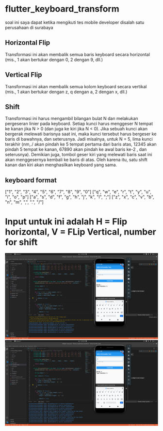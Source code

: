 # flutter_keyboard_transform

soal ini saya dapat ketika mengikuti tes mobile developer disalah satu perusahaan di surabaya

## Horizontal Flip
Transformasi ini akan membalik semua baris keyboard secara horizontal (mis., 1 akan bertukar dengan 0, 2 dengan 9, dll.)

## Vertical Flip
Transformasi ini akan membalik semua kolom keyboard secara vertikal (mis., 1 akan bertukar dengan z, q dengan a, 2 dengan x, dll.)

## Shift
Transformasi ini harus mengambil bilangan bulat N dan melakukan pergeseran linier pada keyboard. Setiap kunci harus menggeser N tempat ke kanan jika N > 0 (dan juga ke kiri jika N < 0). Jika sebuah kunci akan bergerak melewati barisnya saat ini, maka kunci tersebut harus bergeser ke baris di bawahnya, dan seterusnya. Jadi misalnya, untuk N = 5, lima kunci terakhir (nm,./ akan pindah ke 5 tempat pertama dari baris atas, 12345 akan pindah 5 tempat ke kanan, 67890 akan pindah ke awal baris ke-2 , dan seterusnya). Demikian juga, tombol geser kiri yang melewati baris saat ini akan menggesernya kembali ke baris di atas. Oleh karena itu, satu shift kanan dan kiri akan menghasilkan keyboard yang sama.	

## keyboard format
["1", "2", "3", "4", "5", "6", "7", "8", "9", "0"]
["q", "w", "e", "r", "t", "y", "u", "i", "o", "p"]
["a", "s", "d", "f", "g", "h", "j", "k", "l", ";"]
["z", "x", "c", "v", "b", "n", "m", ",", ".", "/"]

# Input untuk ini adalah H = Flip horizontal, V = FLip Vertical, number for shift

![alt text](https://github.com/faizdamar1/flutter_keyboard_transform/blob/main/screenshot/1.png)
![alt text](https://github.com/faizdamar1/flutter_keyboard_transform/blob/main/screenshot/2.png)
